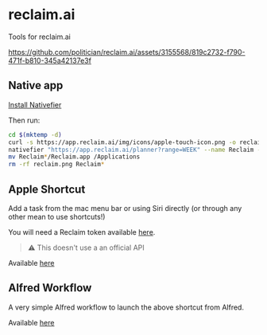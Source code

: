 # reclaim.ai
Tools for reclaim.ai

https://github.com/politician/reclaim.ai/assets/3155568/819c2732-f790-471f-b810-345a42137e3f

## Native app

[Install Nativefier](https://github.com/nativefier/nativefier#installation)

Then run:
```sh
cd $(mktemp -d)
curl -s https://app.reclaim.ai/img/icons/apple-touch-icon.png -o reclaim.png
nativefier "https://app.reclaim.ai/planner?range=WEEK" --name Reclaim --darwin-dark-mode-support --single-instance --honest --internal-urls ".*?" --icon reclaim.png
mv Reclaim*/Reclaim.app /Applications
rm -rf reclaim.png Reclaim*
```

## Apple Shortcut

Add a task from the mac menu bar or using Siri directly (or through any other mean to use shortcuts!)

You will need a Reclaim token available [here](https://app.reclaim.ai/settings/developer).

> ⚠️ This doesn't use a an official API

Available [here](https://www.icloud.com/shortcuts/a4b32d40ac194fe38a9d4128e2b37ad8)

## Alfred Workflow

A very simple Alfred workflow to launch the above shortcut from Alfred.

Available [here](https://github.com/politician/reclaim.ai/raw/main/Add%20a%20task%20to%20Reclaim.ai.alfredworkflow)
